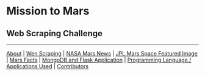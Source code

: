# Mission to Mars
## Web Scraping Challenge
***

[About](#about) | [Wen Scraping](#web-scraping) | [NASA Mars News](#nasa-mars-news) | [JPL Mars Space Featured Image](#jpl-mars-space-featured-image) | [Mars Facts](#mars-facts) | [MongoDB and Flask Application](#mongodb-and-flask-application) | [Programming Language / Applications Used](#programming-languages-and-applications-used) | [Contributors](#contributors)
